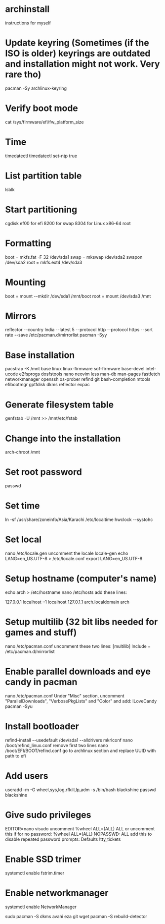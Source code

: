# archinstall
instructions for myself

# Update keyring (Sometimes (if the ISO is older) keyrings are outdated and installation might not work. Very rare tho)
pacman -Sy archlinux-keyring

# Verify boot mode
cat /sys/firmware/efi/fw_platform_size

# Time
timedatectl
timedatectl set-ntp true

# List partition table
lsblk

# Start partitioning
cgdisk
ef00 for efi
8200 for swap
8304 for Linux x86-64 root

# Formatting
boot = mkfs.fat -F 32 /dev/sda1
swap = mkswap /dev/sda2
       swapon /dev/sda2
root = mkfs.ext4 /dev/sda3

# Mounting
boot = mount --mkdir /dev/sda1 /mnt/boot
root = mount /dev/sda3 /mnt

# Mirrors
reflector --country India --latest 5 --protocol http --protocol https --sort rate --save /etc/pacman.d/mirrorlist
pacman -Syy

# Base installation
pacstrap -K /mnt base linux linux-firmware sof-firmware base-devel intel-ucode e2fsprogs dosfstools nano neovim less man-db man-pages fastfetch networkmanager openssh os-prober refind git bash-completion mtools efibootmgr gptfdisk dkms reflector expac

# Generate filesystem table
genfstab -U /mnt >> /mnt/etc/fstab

# Change into the installation
arch-chroot /mnt

# Set root password
passwd

# Set time
ln -sf /usr/share/zoneinfo/Asia/Karachi /etc/localtime
hwclock --systohc

# Set local
nano /etc/locale.gen
uncomment the locale
locale-gen
echo LANG=en_US.UTF-8 > /etc/locale.conf
export LANG=en_US.UTF-8

# Setup hostname (computer's name)
echo arch > /etc/hostname
nano /etc/hosts
add these lines:

127.0.0.1   localhost
::1         localhost
127.0.1.1   arch.localdomain arch

# Setup multilib (32 bit libs needed for games and stuff)
nano /etc/pacman.conf
uncomment these two lines:
[multilib]
Include = /etc/pacman.d/mirrorlist

# Enable parallel downloads and eye candy in pacman
nano /etc/pacman.conf
Under "Misc" section, uncomment "ParallelDownloads", "VerbosePkgLists" and "Color"
and add: ILoveCandy
pacman -Syu

# Install bootloader
refind-install --usedefault /dev/sda1 --alldrivers
mkrlconf
nano /boot/refind_linux.conf
remove first two lines
nano /boot/EFI/BOOT/refind.conf
go to archlinux section and replace UUID with path to efi


# Add users
useradd -m -G wheel,sys,log,rfkill,lp,adm -s /bin/bash blackshine
passwd blackshine

# Give sudo privileges
EDITOR=nano visudo
uncomment %wheel ALL=(ALL) ALL
or uncomment this if for no password: %wheel ALL=(ALL) NOPASSWD: ALL
add this to disable repeated password prompts: Defaults !tty_tickets

# Enable SSD trimer
systemctl enable fstrim.timer

# Enable networkmanager
systemctl enable NetworkManager







 sudo pacman -S dkms avahi eza git wget
 pacman -S rebuild-detector

